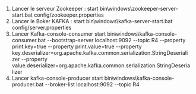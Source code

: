 1. Lancer le serveur Zookeeper :
start bin\windows\zookeeper-server-start.bat config/zookeeper.properties
3. Lancer le Boker KAFKA :
start bin\windows\kafka-server-start.bat config/server.properties
5. Lancer Kafka-console-consumer
start bin\windows\kafka-console-consumer.bat --bootstrap-server localhost:9092 --topic R4 --property print.key=true --property print.value=true --property key.deserializer=org.apache.kafka.common.serialization.StringDeserializer --property value.deserializer=org.apache.kafka.common.serialization.StringDeserializer
6. Lancer kafka-console-producer
start bin\windows\kafka-console-producer.bat --broker-list localhost:9092 --topic R4
